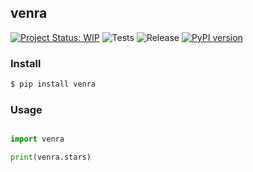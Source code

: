 ## venra

[![Project Status: WIP](https://www.repostatus.org/badges/latest/wip.svg)](https://www.repostatus.org/#wip)
![Tests](https://github.com/codycollier/venra/workflows/Tests/badge.svg)
![Release](https://github.com/codycollier/venra/workflows/Upload%20Python%20Package/badge.svg)
[![PyPI version](https://badge.fury.io/py/venra.svg)](https://badge.fury.io/py/venra)


### Install

```bash
$ pip install venra
```

### Usage


```python

import venra

print(venra.stars)
```
